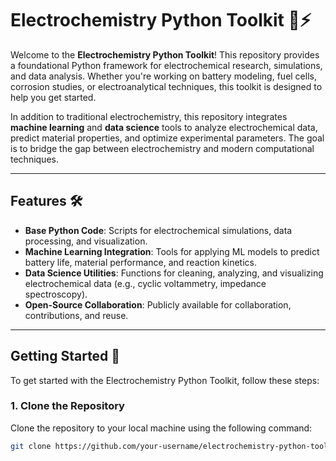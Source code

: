 # Electrochemistry Python Toolkit 🧪⚡

Welcome to the **Electrochemistry Python Toolkit**! This repository provides a foundational Python framework for electrochemical research, simulations, and data analysis. Whether you're working on battery modeling, fuel cells, corrosion studies, or electroanalytical techniques, this toolkit is designed to help you get started.

In addition to traditional electrochemistry, this repository integrates **machine learning** and **data science** tools to analyze electrochemical data, predict material properties, and optimize experimental parameters. The goal is to bridge the gap between electrochemistry and modern computational techniques.

---

## Features 🛠️

- **Base Python Code**: Scripts for electrochemical simulations, data processing, and visualization.
- **Machine Learning Integration**: Tools for applying ML models to predict battery life, material performance, and reaction kinetics.
- **Data Science Utilities**: Functions for cleaning, analyzing, and visualizing electrochemical data (e.g., cyclic voltammetry, impedance spectroscopy).
- **Open-Source Collaboration**: Publicly available for collaboration, contributions, and reuse.

---

## Getting Started 🚀

To get started with the Electrochemistry Python Toolkit, follow these steps:

### 1. Clone the Repository
Clone the repository to your local machine using the following command:

```bash
git clone https://github.com/your-username/electrochemistry-python-toolkit.git
